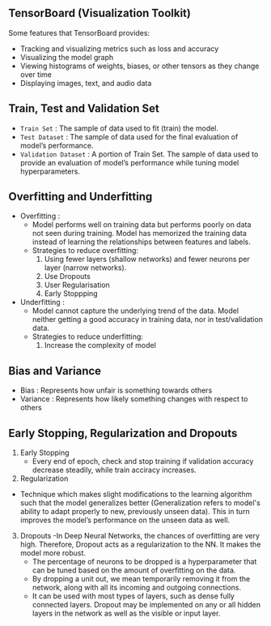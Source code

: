 ## TensorBoard (Visualization Toolkit)
Some features that TensorBoard provides: 
  - Tracking and visualizing metrics such as loss and accuracy
  - Visualizing the model graph
  - Viewing histograms of weights, biases, or other tensors as they change over time
  - Displaying images, text, and audio data
    
## Train, Test and Validation Set
- `Train Set` : The sample of data used to fit (train) the model.
- `Test Dataset` : The sample of data used for the final evaluation of model’s performance.
- `Validation Dataset` : A portion of Train Set. The sample of data used to provide an evaluation of model’s performance while tuning model hyperparameters.

## Overfitting and Underfitting
- Overfitting :
  -  Model performs well on training data but performs poorly on data not seen during training. Model has memorized the training data instead of learning the relationships between features and labels.
  -  Strategies to reduce overfitting:
      1. Using fewer layers (shallow networks) and fewer neurons per layer (narrow networks).
      2. Use Dropouts
      3. User Regularisation
      4. Early Stoppping
- Underfitting : 
  - Model cannot capture the underlying trend of the data. Model neither getting a good accuracy in training data, nor in test/validation data.
  - Strategies to reduce underfitting:
      1. Increase the complexity of model
   

## Bias and Variance
- Bias :  Represents how unfair is something towards others
- Variance : Represents how likely something changes with respect to others

## Early Stopping, Regularization and Dropouts
1. Early Stopping
   - Every end of epoch, check and stop training if validation accuracy decrease steadily, while train acciracy increases.
2. Regularization
  - Technique which makes slight modifications to the learning algorithm such that the model generalizes better (Generalization refers to model's ability to adapt properly to new, previously unseen data). This in turn improves the model’s performance on the unseen data as well.
3. Dropouts
   -In Deep Neural Networks, the chances of overfitting are very high. Therefore, Dropout acts as a regularization to the NN. It makes the model more robust.
   - The percentage of neurons to be dropped is a hyperparameter that can be tuned based on the amount of overfitting on the data.
    - By dropping a unit out, we mean temporarily removing it from the network, along with all its incoming and outgoing connections.
    - It can be used with most types of layers, such as dense fully connected layers. Dropout may be implemented on any or all hidden layers in the network as well as the visible or input layer. 
